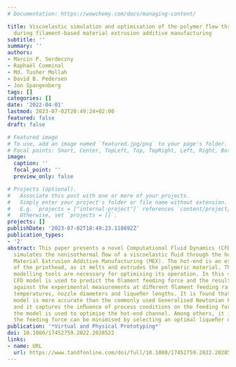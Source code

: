 ```yaml
---
# Documentation: https://wowchemy.com/docs/managing-content/

title: Viscoelastic simulation and optimisation of the polymer flow through the hot-end
  during filament-based material extrusion additive manufacturing
subtitle: ''
summary: ''
authors:
- Marcin P. Serdeczny
- Raphaël Comminal
- Md. Tusher Mollah
- David B. Pedersen
- Jon Spangenberg
tags: []
categories: []
date: '2022-04-01'
lastmod: 2023-07-02T20:49:24+02:00
featured: false
draft: false

# Featured image
# To use, add an image named `featured.jpg/png` to your page's folder.
# Focal points: Smart, Center, TopLeft, Top, TopRight, Left, Right, BottomLeft, Bottom, BottomRight.
image:
  caption: ''
  focal_point: ''
  preview_only: false

# Projects (optional).
#   Associate this post with one or more of your projects.
#   Simply enter your project's folder or file name without extension.
#   E.g. `projects = ["internal-project"]` references `content/project/deep-learning/index.md`.
#   Otherwise, set `projects = []`.
projects: []
publishDate: '2023-07-02T18:49:23.118692Z'
publication_types:
- '2'
abstract: This paper presents a novel Computational Fluid Dynamics (CFD) model that
  simulates the nonisothermal ﬂow of a viscoelastic ﬂuid through the hot-end in ﬁlament-based
  Material Extrusion Additive Manufacturing (MEX). The hot-end is an essential part
  of the printhead, as it melts and extrudes the polymeric material. Thus, robust
  modelling tools are necessary for optimising its operation. In this study, a viscoelastic
  CFD model is used to predict the ﬁlament feeding force and the results are validated
  against the experimental measurements at diﬀerent ﬁlament feeding rates, liqueﬁer
  temperatures, nozzle diameters and liqueﬁer lengths. It is found that the viscoelastic
  model is more accurate than the commonly used Generalised Newtonian Fluid approximation
  and it captures the inﬂuence of process conditions on the feeding force. Finally,
  the model is used to optimise the hot-end channel. Among others, it is shown that
  the feeding force can be minimised by selecting an optimal liqueﬁer diameter.
publication: '*Virtual and Physical Prototyping*'
doi: 10.1080/17452759.2022.2028522
links:
- name: URL
  url: https://www.tandfonline.com/doi/full/10.1080/17452759.2022.2028522
---
```

